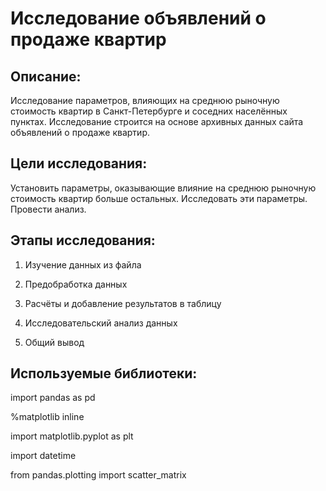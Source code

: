 # Исследование объявлений о продаже квартир

## Описание: 

Исследование параметров, влияющих на среднюю рыночную стоимость квартир в Санкт-Петербурге и соседних населённых пунктах. 
Исследование строится на основе архивных данных сайта объявлений о продаже квартир.


## Цели исследования: 

Установить параметры, оказывающие влияние на среднюю рыночную стоимость квартир больше остальных. 
Исследовать эти параметры. 
Провести анализ.



## Этапы исследования: 

1. Изучение данных из файла

2. Предобработка данных

3. Расчёты и добавление результатов в таблицу

4. Исследовательский анализ данных

5. Общий вывод


## Используемые библиотеки:
 
import pandas as pd

%matplotlib inline

import matplotlib.pyplot as plt

import datetime

from pandas.plotting import scatter_matrix